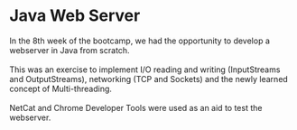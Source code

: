 # Java Web Server

In the 8th week of the bootcamp, we had the opportunity to develop a webserver in Java from scratch. <br><br> 
This was an exercise to implement I/O reading and writing (InputStreams and OutputStreams), networking (TCP and Sockets) and the newly learned concept of Multi-threading. <br><br>
NetCat and Chrome Developer Tools were used as an aid to test the webserver.
